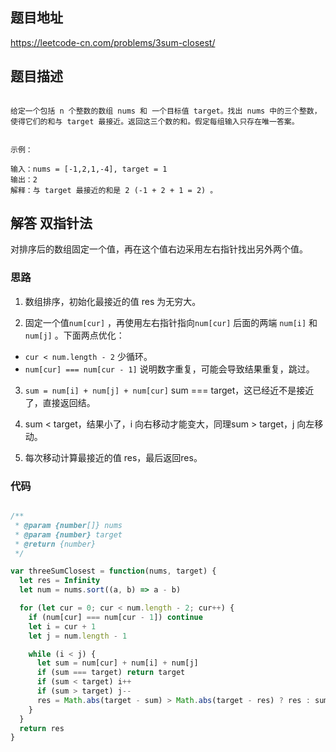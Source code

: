 ## 题目地址

https://leetcode-cn.com/problems/3sum-closest/

## 题目描述

```

给定一个包括 n 个整数的数组 nums 和 一个目标值 target。找出 nums 中的三个整数，使得它们的和与 target 最接近。返回这三个数的和。假定每组输入只存在唯一答案。
 

示例：

输入：nums = [-1,2,1,-4], target = 1
输出：2
解释：与 target 最接近的和是 2 (-1 + 2 + 1 = 2) 。

```

## 解答 双指针法

对排序后的数组固定一个值，再在这个值右边采用左右指针找出另外两个值。

### 思路

1. 数组排序，初始化最接近的值 res 为无穷大。

2. 固定一个值`num[cur]` ，再使用左右指针指向`num[cur]` 后面的两端 `num[i]` 和 `num[j]` 。下面两点优化：

  -   `cur < num.length - 2` 少循环。
  -   `num[cur] === num[cur - 1]` 说明数字重复，可能会导致结果重复，跳过。

3. `sum = num[i] + num[j] + num[cur]` sum === target，这已经近不是接近了，直接返回结。

4. sum < target，结果小了，i 向右移动才能变大，同理sum > target，j 向左移动。

5. 每次移动计算最接近的值 res，最后返回res。

### 代码

```js

/**
 * @param {number[]} nums
 * @param {number} target
 * @return {number}
 */

var threeSumClosest = function(nums, target) {
  let res = Infinity
  let num = nums.sort((a, b) => a - b)

  for (let cur = 0; cur < num.length - 2; cur++) {
    if (num[cur] === num[cur - 1]) continue
    let i = cur + 1
    let j = num.length - 1

    while (i < j) {
      let sum = num[cur] + num[i] + num[j]
      if (sum === target) return target
      if (sum < target) i++
      if (sum > target) j--
      res = Math.abs(target - sum) > Math.abs(target - res) ? res : sum
    }
  }
  return res
}

```